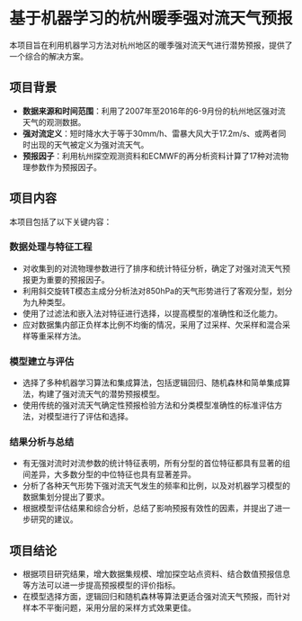 # 基于机器学习的杭州暖季强对流天气预报

本项目旨在利用机器学习方法对杭州地区的暖季强对流天气进行潜势预报，提供了一个综合的解决方案。

## 项目背景

- **数据来源和时间范围**：利用了2007年至2016年的6-9月份的杭州地区强对流天气的观测数据。
- **强对流定义**：短时降水大于等于30mm/h、雷暴大风大于17.2m/s、或两者同时出现的天气被定义为强对流天气。
- **预报因子**：利用杭州探空观测资料和ECMWF的再分析资料计算了17种对流物理参数作为预报因子。

## 项目内容

本项目包括了以下关键内容：

### 数据处理与特征工程

- 对收集到的对流物理参数进行了排序和统计特征分析，确定了对强对流天气预报更为重要的预报因子。
- 利用斜交旋转T模态主成分分析法对850hPa的天气形势进行了客观分型，划分为九种类型。
- 使用了过滤法和嵌入法对特征进行选择，以提高模型的准确性和泛化能力。
- 应对数据集内部正负样本比例不均衡的情况，采用了过采样、欠采样和混合采样等重采样方法。

### 模型建立与评估

- 选择了多种机器学习算法和集成算法，包括逻辑回归、随机森林和简单集成算法，构建了强对流天气的潜势预报模型。
- 使用传统的强对流天气确定性预报检验方法和分类模型准确性的标准评估方法，对模型进行了评估和选择。

### 结果分析与总结

- 有无强对流时对流参数的统计特征表明，所有分型的首位特征都具有显著的组间差异，大多数分型的中位特征也具有显著差异。
- 分析了各种天气形势下强对流天气发生的频率和比例，以及对机器学习模型的数据集划分提出了要求。
- 根据模型评估结果和综合分析，总结了影响预报有效性的因素，并提出了进一步研究的建议。

## 项目结论

- 根据项目研究结果，增大数据集规模、增加探空站点资料、结合数值预报信息等方法可以进一步提高预报模型的评价指标。
- 在模型选择方面，逻辑回归和随机森林等算法更适合强对流天气预报，而针对样本不平衡问题，采用分层的采样方式效果更佳。
